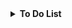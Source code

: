 <details>
  <summary><b>To Do List</b></summary>
  <p>Here's a checklist for the project:</p>
  <ul>
    <li><input type="checkbox" id="item1"><label for="item1">Set up a new .NET console application project.</label> ✅</li>
    <li><input type="checkbox" id="item2"><label for="item2">Create the Character and Equipment classes to hold game data.</label></li>
    <li><input type="checkbox" id="item3"><label for="item3">Implement the main game loop and the GameState management system.</label></li>
    <li><input type="checkbox" id="item4"><label for="item4">Design and implement the Home Screen with the character ASCII art and main menu.</label></li>
    <li><input type="checkbox" id="item5"><label for="item5">Create the Battle sub-menu with Campaign and Dungeon options. Use a progress check to conditionally display the Dungeon option.</label></li>
    <li><input type="checkbox" id="item6"><label for="item6">Define the data for the first Campaign stage, including the Goblin enemy.</label></li>
    <li><input type="checkbox" id="item7"><label for="item7">Implement the core turn-based combat system.</label></li>
    <li><input type="checkbox" id="item8"><label for="item8">Implement the fixed rewards system to give gold after a fight.</label></li>
    <li><input type="checkbox" id="item9"><label for="item9">Implement a basic Equipment screen to show the player's gear and stats.</label></li>
    <li><input type="checkbox" id="item10"><label for="item10">Implement the equipment upgrade logic.</label></li>
  </ul>
</details>
